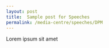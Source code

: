 ```yaml
---
layout: post
title:  Sample post for Speeches
permalink: /media-centre/speeches/DPM
---
```

Lorem ipsum sit amet
